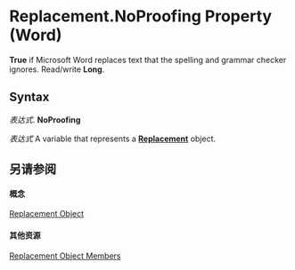 
# Replacement.NoProofing Property (Word)

 **True** if Microsoft Word replaces text that the spelling and grammar checker ignores. Read/write **Long**.


## Syntax

 _表达式_. **NoProofing**

 _表达式_ A variable that represents a **[Replacement](5d9615e4-f6ef-af5f-6e45-c382a88395c9.md)** object.


## 另请参阅


#### 概念


[Replacement Object](5d9615e4-f6ef-af5f-6e45-c382a88395c9.md)
#### 其他资源


[Replacement Object Members](http://msdn.microsoft.com/library/013ead94-f79c-fc4f-164b-49b2a88b3e88%28Office.15%29.aspx)